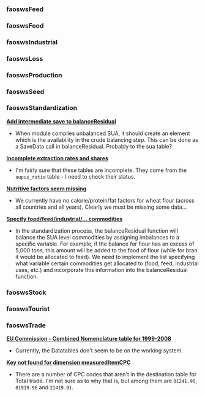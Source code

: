 ### faoswsFeed



### faoswsFood



### faoswsIndustrial



### faoswsLoss



### faoswsProduction



### faoswsSeed



### faoswsStandardization

**[Add intermediate save to balanceResidual](https://github.com/SWS-Methodology/faoswsStandardization/issues/23)**

- When module compiles unbalanced SUA, it should create an element which is the availability in the crude balancing step. This can be done as a SaveData call in balanceResidual. Probably to the sua table?

**[Incomplete extraction rates and shares](https://github.com/SWS-Methodology/faoswsStandardization/issues/22)**

- I'm fairly sure that these tables are incomplete. They come from the `aupus_ratio` table - I need to check their status.

**[Nutritive factors seem missing](https://github.com/SWS-Methodology/faoswsStandardization/issues/3)**

- We currently have no calorie/protein/fat factors for wheat flour (across all countries and all years).  Clearly we must be missing some data...

**[Specify food/feed/industrial/... commodities](https://github.com/SWS-Methodology/faoswsStandardization/issues/1)**

- In the standardization process, the balanceResidual function will balance the SUA level commodities by assigning imbalances to a specific variable.  For example, if the balance for flour has an excess of 5,000 tons, this amount will be added to the food of flour (while for bran it would be allocated to feed).  We need to implement the list specifying what variable certain commodities get allocated to (food, feed, industrial uses, etc.) and incorporate this information into the balanceResidual function.

### faoswsStock



### faoswsTourist



### faoswsTrade

**[EU Commission - Combined Nomenclature table for 1999-2008](https://github.com/SWS-Methodology/faoswsTrade/issues/33)**

- Currently, the Datatables don't seem to be on the working system.

**[Key not found for dimension measuredItemCPC](https://github.com/SWS-Methodology/faoswsTrade/issues/26)**

- There are a number of CPC codes that aren't in the destination table for Total trade. I'm not sure as to why that is, but among them are `01241.90`, `01919.96` and `21419.91`.

